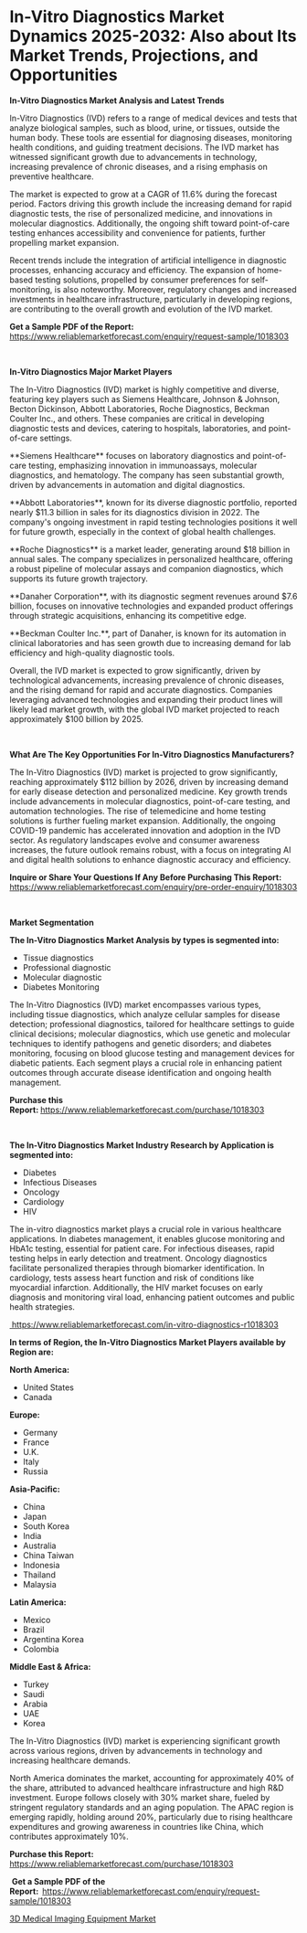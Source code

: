 <p><h1>In-Vitro Diagnostics Market Dynamics 2025-2032: Also about Its Market Trends, Projections, and Opportunities</h1></p><p><strong>In-Vitro Diagnostics Market Analysis and Latest Trends</strong></p>
<p><p>In-Vitro Diagnostics (IVD) refers to a range of medical devices and tests that analyze biological samples, such as blood, urine, or tissues, outside the human body. These tools are essential for diagnosing diseases, monitoring health conditions, and guiding treatment decisions. The IVD market has witnessed significant growth due to advancements in technology, increasing prevalence of chronic diseases, and a rising emphasis on preventive healthcare.</p><p>The market is expected to grow at a CAGR of 11.6% during the forecast period. Factors driving this growth include the increasing demand for rapid diagnostic tests, the rise of personalized medicine, and innovations in molecular diagnostics. Additionally, the ongoing shift toward point-of-care testing enhances accessibility and convenience for patients, further propelling market expansion.</p><p>Recent trends include the integration of artificial intelligence in diagnostic processes, enhancing accuracy and efficiency. The expansion of home-based testing solutions, propelled by consumer preferences for self-monitoring, is also noteworthy. Moreover, regulatory changes and increased investments in healthcare infrastructure, particularly in developing regions, are contributing to the overall growth and evolution of the IVD market.</p></p>
<p><strong>Get a Sample PDF of the Report:&nbsp;</strong> <a href="https://www.reliablemarketforecast.com/enquiry/request-sample/1018303?utm_campaign=2803&utm_medium=2&utm_source=Github&utm_content=ia&utm_term=21032025&utm_id=in-vitro-diagnostics">https://www.reliablemarketforecast.com/enquiry/request-sample/1018303</a></p>
<p>&nbsp;</p>
<p><strong>In-Vitro Diagnostics Major Market Players</strong></p>
<p><p>The In-Vitro Diagnostics (IVD) market is highly competitive and diverse, featuring key players such as Siemens Healthcare, Johnson & Johnson, Becton Dickinson, Abbott Laboratories, Roche Diagnostics, Beckman Coulter Inc., and others. These companies are critical in developing diagnostic tests and devices, catering to hospitals, laboratories, and point-of-care settings.</p><p>**Siemens Healthcare** focuses on laboratory diagnostics and point-of-care testing, emphasizing innovation in immunoassays, molecular diagnostics, and hematology. The company has seen substantial growth, driven by advancements in automation and digital diagnostics.</p><p>**Abbott Laboratories**, known for its diverse diagnostic portfolio, reported nearly $11.3 billion in sales for its diagnostics division in 2022. The company's ongoing investment in rapid testing technologies positions it well for future growth, especially in the context of global health challenges.</p><p>**Roche Diagnostics** is a market leader, generating around $18 billion in annual sales. The company specializes in personalized healthcare, offering a robust pipeline of molecular assays and companion diagnostics, which supports its future growth trajectory.</p><p>**Danaher Corporation**, with its diagnostic segment revenues around $7.6 billion, focuses on innovative technologies and expanded product offerings through strategic acquisitions, enhancing its competitive edge.</p><p>**Beckman Coulter Inc.**, part of Danaher, is known for its automation in clinical laboratories and has seen growth due to increasing demand for lab efficiency and high-quality diagnostic tools.</p><p>Overall, the IVD market is expected to grow significantly, driven by technological advancements, increasing prevalence of chronic diseases, and the rising demand for rapid and accurate diagnostics. Companies leveraging advanced technologies and expanding their product lines will likely lead market growth, with the global IVD market projected to reach approximately $100 billion by 2025.</p></p>
<p>&nbsp;</p>
<p><strong>What Are The Key Opportunities For In-Vitro Diagnostics Manufacturers?</strong></p>
<p><p>The In-Vitro Diagnostics (IVD) market is projected to grow significantly, reaching approximately $112 billion by 2026, driven by increasing demand for early disease detection and personalized medicine. Key growth trends include advancements in molecular diagnostics, point-of-care testing, and automation technologies. The rise of telemedicine and home testing solutions is further fueling market expansion. Additionally, the ongoing COVID-19 pandemic has accelerated innovation and adoption in the IVD sector. As regulatory landscapes evolve and consumer awareness increases, the future outlook remains robust, with a focus on integrating AI and digital health solutions to enhance diagnostic accuracy and efficiency.</p></p>
<p><strong>Inquire or Share Your Questions If Any Before Purchasing This Report:</strong> <a href="https://www.reliablemarketforecast.com/enquiry/pre-order-enquiry/1018303?utm_campaign=2803&utm_medium=2&utm_source=Github&utm_content=ia&utm_term=21032025&utm_id=in-vitro-diagnostics">https://www.reliablemarketforecast.com/enquiry/pre-order-enquiry/1018303</a></p>
<p>&nbsp;</p>
<p><strong>Market Segmentation</strong></p>
<p><strong>The In-Vitro Diagnostics Market Analysis by types is segmented into:</strong></p>
<p><ul><li>Tissue diagnostics</li><li>Professional diagnostic</li><li>Molecular diagnostic</li><li>Diabetes Monitoring</li></ul></p>
<p><p>The In-Vitro Diagnostics (IVD) market encompasses various types, including tissue diagnostics, which analyze cellular samples for disease detection; professional diagnostics, tailored for healthcare settings to guide clinical decisions; molecular diagnostics, which use genetic and molecular techniques to identify pathogens and genetic disorders; and diabetes monitoring, focusing on blood glucose testing and management devices for diabetic patients. Each segment plays a crucial role in enhancing patient outcomes through accurate disease identification and ongoing health management.</p></p>
<p><strong>Purchase this Report:&nbsp;</strong><a href="https://www.reliablemarketforecast.com/purchase/1018303?utm_campaign=2803&utm_medium=2&utm_source=Github&utm_content=ia&utm_term=21032025&utm_id=in-vitro-diagnostics">https://www.reliablemarketforecast.com/purchase/1018303</a></p>
<p>&nbsp;</p>
<p><strong>The In-Vitro Diagnostics Market Industry Research by Application is segmented into:</strong></p>
<p><ul><li>Diabetes</li><li>Infectious Diseases</li><li>Oncology</li><li>Cardiology</li><li>HIV</li></ul></p>
<p><p>The in-vitro diagnostics market plays a crucial role in various healthcare applications. In diabetes management, it enables glucose monitoring and HbA1c testing, essential for patient care. For infectious diseases, rapid testing helps in early detection and treatment. Oncology diagnostics facilitate personalized therapies through biomarker identification. In cardiology, tests assess heart function and risk of conditions like myocardial infarction. Additionally, the HIV market focuses on early diagnosis and monitoring viral load, enhancing patient outcomes and public health strategies.</p></p>
<p><a href="https://www.reliablemarketforecast.com/in-vitro-diagnostics-r1018303?utm_campaign=2803&utm_medium=2&utm_source=Github&utm_content=ia&utm_term=21032025&utm_id=in-vitro-diagnostics">&nbsp;https://www.reliablemarketforecast.com/in-vitro-diagnostics-r1018303</a></p>
<p><strong>In terms of Region, the In-Vitro Diagnostics Market Players available by Region are:</strong></p>
<p>
    <p> <strong> North America: </strong>
        <ul>
            <li>United States</li>
            <li>Canada</li>
        </ul>
        </p> 
    <p> <strong> Europe: </strong>
        <ul>
            <li>Germany</li>
            <li>France</li>
            <li>U.K.</li>
            <li>Italy</li>
            <li>Russia</li>
        </ul>
        </p> 
    <p> <strong> Asia-Pacific: </strong>
        <ul>
            <li>China</li>
            <li>Japan</li>
            <li>South Korea</li>
            <li>India</li>
            <li>Australia</li>
            <li>China Taiwan</li>
            <li>Indonesia</li>
            <li>Thailand</li>
            <li>Malaysia</li>
        </ul>
        </p> 
    <p> <strong> Latin America: </strong>
        <ul>
            <li>Mexico</li>
            <li>Brazil</li>
            <li>Argentina Korea</li>
            <li>Colombia</li>
        </ul>
        </p> 
    <p> <strong> Middle East & Africa: </strong>
        <ul>
            <li>Turkey</li>
            <li>Saudi</li>
            <li>Arabia</li>
            <li>UAE</li>
            <li>Korea</li>
        </ul>
    </p>
    </p>
<p><p>The In-Vitro Diagnostics (IVD) market is experiencing significant growth across various regions, driven by advancements in technology and increasing healthcare demands. </p><p>North America dominates the market, accounting for approximately 40% of the share, attributed to advanced healthcare infrastructure and high R&D investment. Europe follows closely with 30% market share, fueled by stringent regulatory standards and an aging population. The APAC region is emerging rapidly, holding around 20%, particularly due to rising healthcare expenditures and growing awareness in countries like China, which contributes approximately 10%. </p></p>
<p><strong>Purchase this Report: </strong><a href="https://www.reliablemarketforecast.com/purchase/1018303?utm_campaign=2803&utm_medium=2&utm_source=Github&utm_content=ia&utm_term=21032025&utm_id=in-vitro-diagnostics">https://www.reliablemarketforecast.com/purchase/1018303</a></p>
<p>&nbsp;<strong>Get a Sample PDF of the Report:&nbsp;&nbsp;</strong><a href="https://www.reliablemarketforecast.com/enquiry/request-sample/1018303?utm_campaign=2803&utm_medium=2&utm_source=Github&utm_content=ia&utm_term=21032025&utm_id=in-vitro-diagnostics">https://www.reliablemarketforecast.com/enquiry/request-sample/1018303</a></p>
<p><strong></strong></p>
<p><p><a href="https://github.com/gunbybeahmg1/Market-Research-Report-List-1/blob/main/3d-medical-imaging-equipment-market.md?utm_campaign=2803&utm_medium=2&utm_source=Github&utm_content=ia&utm_term=21032025&utm_id=in-vitro-diagnostics">3D Medical Imaging Equipment Market</a></p></p>